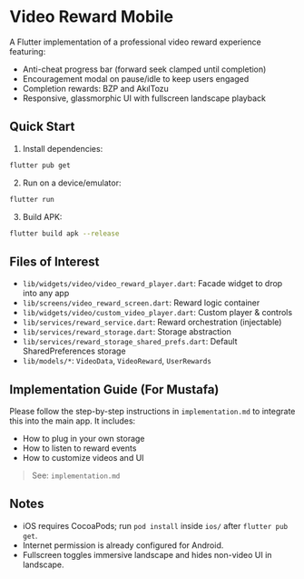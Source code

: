 # Video Reward Mobile

A Flutter implementation of a professional video reward experience featuring:
- Anti-cheat progress bar (forward seek clamped until completion)
- Encouragement modal on pause/idle to keep users engaged
- Completion rewards: BZP and AkılTozu
- Responsive, glassmorphic UI with fullscreen landscape playback

## Quick Start
1. Install dependencies:
```bash
flutter pub get
```
2. Run on a device/emulator:
```bash
flutter run
```
3. Build APK:
```bash
flutter build apk --release
```

## Files of Interest
- `lib/widgets/video/video_reward_player.dart`: Facade widget to drop into any app
- `lib/screens/video_reward_screen.dart`: Reward logic container
- `lib/widgets/video/custom_video_player.dart`: Custom player & controls
- `lib/services/reward_service.dart`: Reward orchestration (injectable)
- `lib/services/reward_storage.dart`: Storage abstraction
- `lib/services/reward_storage_shared_prefs.dart`: Default SharedPreferences storage
- `lib/models/*`: `VideoData`, `VideoReward`, `UserRewards`

## Implementation Guide (For Mustafa)
Please follow the step-by-step instructions in `implementation.md` to integrate this into the main app. It includes:
- How to plug in your own storage
- How to listen to reward events
- How to customize videos and UI

> See: `implementation.md`

## Notes
- iOS requires CocoaPods; run `pod install` inside `ios/` after `flutter pub get`.
- Internet permission is already configured for Android.
- Fullscreen toggles immersive landscape and hides non-video UI in landscape.
